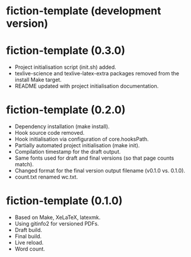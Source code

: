 # fiction-template (development version)

# fiction-template (0.3.0)

* Project initialisation script (init.sh) added.
* texlive-science and texlive-latex-extra packages removed from the install Make target.
* README updated with project initialisation documentation.

# fiction-template (0.2.0)

* Dependency installation (make install).
* Hook source code removed.
* Hook initialisation via configuration of core.hooksPath.
* Partially automated project initialisation (make init).
* Compilation timestamp for the draft output.
* Same fonts used for draft and final versions (so that page counts match).
* Changed format for the final version output filename (v0.1.0 vs. 0.1.0).
* count.txt renamed wc.txt.

# fiction-template (0.1.0)

* Based on Make, XeLaTeX, latexmk.
* Using gitinfo2 for versioned PDFs.
* Draft build.
* Final build.
* Live reload.
* Word count.
